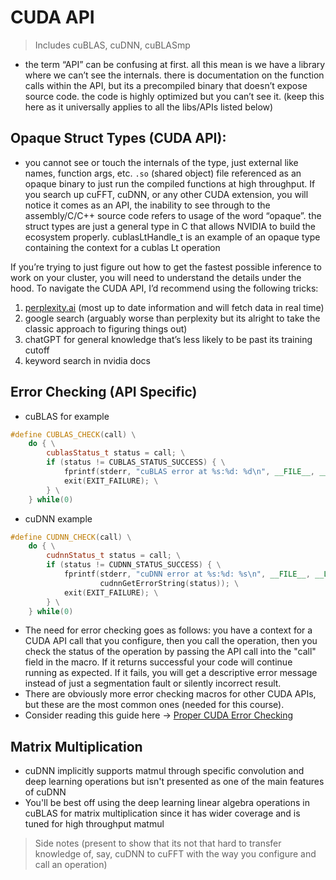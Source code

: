 # CUDA API 
> Includes cuBLAS, cuDNN, cuBLASmp

- the term “API” can be confusing at first. all this mean is we have a library where we can’t see the internals. there is documentation on the function calls within the API, but its a precompiled binary that doesn’t expose source code. the code is highly optimized but you can’t see it. (keep this here as it universally applies to all the libs/APIs listed below)

## Opaque Struct Types (CUDA API):
- you cannot see or touch the internals of the type, just external like names, function args, etc. `.so` (shared object) file referenced as an opaque binary to just run the compiled functions at high throughput. If you search up cuFFT, cuDNN, or any other CUDA extension, you will notice it comes as an API, the inability to see through to the assembly/C/C++ source code refers to usage of the word “opaque”. the struct types are just a general type in C that allows NVIDIA to build the ecosystem properly. cublasLtHandle_t is an example of an opaque type containing the context for a cublas Lt operation

If you’re trying to just figure out how to get the fastest possible inference to work on your cluster, you will need to understand the details under the hood. To navigate the CUDA API, I’d recommend using the following tricks:
1. [perplexity.ai](http://perplexity.ai) (most up to date information and will fetch data in real time)
2. google search (arguably worse than perplexity but its alright to take the classic approach to figuring things out)
3. chatGPT for general knowledge that’s less likely to be past its training cutoff
4. keyword search in nvidia docs


## Error Checking (API Specific)

- cuBLAS for example

```cpp
#define CUBLAS_CHECK(call) \
    do { \
        cublasStatus_t status = call; \
        if (status != CUBLAS_STATUS_SUCCESS) { \
            fprintf(stderr, "cuBLAS error at %s:%d: %d\n", __FILE__, __LINE__, status); \
            exit(EXIT_FAILURE); \
        } \
    } while(0)
```

- cuDNN example

```cpp
#define CUDNN_CHECK(call) \
    do { \
        cudnnStatus_t status = call; \
        if (status != CUDNN_STATUS_SUCCESS) { \
            fprintf(stderr, "cuDNN error at %s:%d: %s\n", __FILE__, __LINE__, \
                    cudnnGetErrorString(status)); \
            exit(EXIT_FAILURE); \
        } \
    } while(0)
```

- The need for error checking goes as follows: you have a context for a CUDA API call that you configure, then you call the operation, then you check the status of the operation by passing the API call into the "call" field in the macro. If it returns successful your code will continue running as expected. If it fails, you will get a descriptive error message instead of just a segmentation fault or silently incorrect result.
- There are obviously more error checking macros for other CUDA APIs, but these are the most common ones (needed for this course).
- Consider reading this guide here -> [Proper CUDA Error Checking](https://leimao.github.io/blog/Proper-CUDA-Error-Checking/)


## Matrix Multiplication
- cuDNN implicitly supports matmul through specific convolution and deep learning operations but isn't presented as one of the main features of cuDNN
- You'll be best off using the deep learning linear algebra operations in cuBLAS for matrix multiplication since it has wider coverage and is tuned for high throughput matmul
> Side notes (present to show that its not that hard to transfer knowledge of, say, cuDNN to cuFFT with the way you configure and call an operation)

